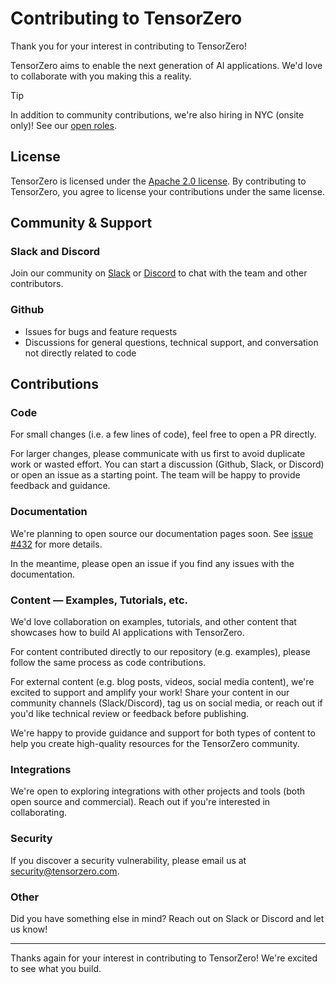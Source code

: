 # Contributing to TensorZero

Thank you for your interest in contributing to TensorZero!

TensorZero aims to enable the next generation of AI applications. We'd love to collaborate with you making this a reality.

> [!TIP]
> In addition to community contributions, we're also hiring in NYC (onsite only)! See our [open roles](https://www.tensorzero.com/jobs).

## License

TensorZero is licensed under the [Apache 2.0 license](LICENSE).
By contributing to TensorZero, you agree to license your contributions under the same license.

## Community & Support

### Slack and Discord

Join our community on [Slack](https://www.tensorzero.com/slack) or [Discord](https://www.tensorzero.com/discord) to chat with the team and other contributors.

### Github

- Issues for bugs and feature requests
- Discussions for general questions, technical support, and conversation not directly related to code

## Contributions

### Code

For small changes (i.e. a few lines of code), feel free to open a PR directly.

For larger changes, please communicate with us first to avoid duplicate work or wasted effort.
You can start a discussion (Github, Slack, or Discord) or open an issue as a starting point.
The team will be happy to provide feedback and guidance.

### Documentation

We're planning to open source our documentation pages soon. See [issue #432](https://github.com/tensorzero/tensorzero/issues/432) for more details.

In the meantime, please open an issue if you find any issues with the documentation.

### Content — Examples, Tutorials, etc.

We'd love collaboration on examples, tutorials, and other content that showcases how to build AI applications with TensorZero.

For content contributed directly to our repository (e.g. examples), please follow the same process as code contributions.

For external content (e.g. blog posts, videos, social media content), we're excited to support and amplify your work!
Share your content in our community channels (Slack/Discord), tag us on social media, or reach out if you'd like technical review or feedback before publishing.

We're happy to provide guidance and support for both types of content to help you create high-quality resources for the TensorZero community.

### Integrations

We're open to exploring integrations with other projects and tools (both open source and commercial).
Reach out if you're interested in collaborating.

### Security

If you discover a security vulnerability, please email us at [security@tensorzero.com](mailto:security@tensorzero.com).

### Other

Did you have something else in mind? Reach out on Slack or Discord and let us know!

---

Thanks again for your interest in contributing to TensorZero! We're excited to see what you build.
